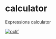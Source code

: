 calculator
==========

Expressions calculator

[![oclif](https://img.shields.io/badge/cli-oclif-brightgreen.svg)](https://oclif.io)

